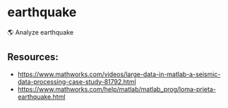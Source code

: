# earthquake
🌎 Analyze earthquake

## Resources:
- https://www.mathworks.com/videos/large-data-in-matlab-a-seismic-data-processing-case-study-81792.html
- https://www.mathworks.com/help/matlab/matlab_prog/loma-prieta-earthquake.html
